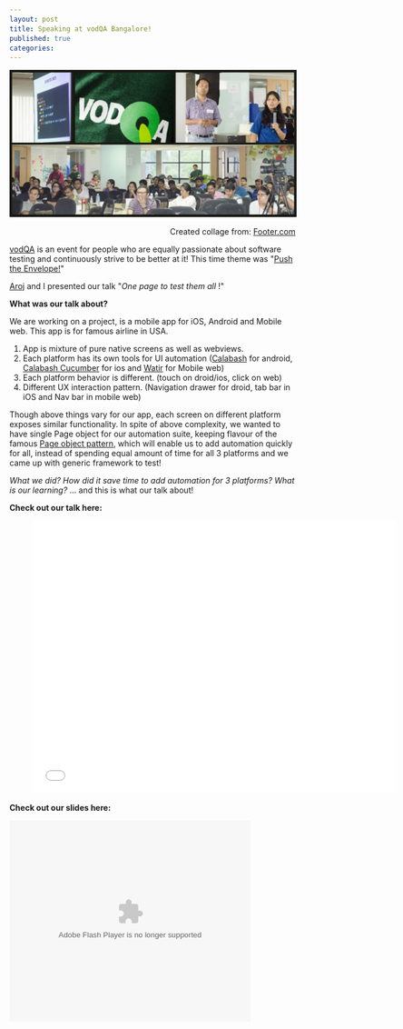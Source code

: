 ```yaml
---
layout: post
title: Speaking at vodQA Bangalore!
published: true
categories:
---
```


<p align="middle">
    <img src="/assets/vodqa_bangalore.jpg" alt="vodQA Bangalore"  border="1">
   <figcaption align="right">Created collage from: <a href = "http://www.fotor.com/features/collage.html">Footer.com</a></figcaption>
</p>

[vodQA](https://www.facebook.com/groups/vodqa/) is an event for people who are equally passionate about software testing and continuously strive to be better at it! This time theme was "[Push the Envelope!](http://info.thoughtworks.com/registration-vodqa-bangalore-2015.html)"

[Aroj](https://www.linkedin.com/pub/aroj-george/b/573/74b) and I presented our talk "_One page to test them all_ !"

**What was our talk about?**

We are working on a project, is a mobile app for iOS, Android and Mobile web. This app is for famous airline in USA.

 1. App is mixture of pure native screens as well as webviews.
 2. Each platform has its own tools for UI automation ([Calabash](https://github.com/calabash/calabash-android) for android, [Calabash Cucumber](https://github.com/calabash/calabash-ios) for ios and [Watir](http://watir.com/) for Mobile web)
 3. Each platform behavior is different. (touch on droid/ios, click on web)
 4. Different UX interaction pattern. (Navigation drawer for droid, tab bar in iOS and Nav bar in mobile web)

 Though above things vary for our app, each screen on different platform exposes similar functionality. In spite of above complexity, we wanted to have single Page object for our automation suite, keeping flavour of the famous [Page object pattern](http://martinfowler.com/bliki/PageObject.html), which will enable us to add automation quickly for all, instead of spending equal amount of time for all 3 platforms and we came up with generic framework to test!

 _What we did? How did it save time to add automation for 3 platforms? What is our learning?_ ... and this is what our talk about!


**Check out our talk here:**
<div class="video">
    <figure>
        <iframe width="640" height="480" src="//www.youtube.com/embed/b1On2xlURcY?rel=0" frameborder="0" allowfullscreen></iframe>
    </figure>
</div>


**Check out our slides here:**

<div>
<object width="425" height="354" id="player">
<param name="movie" value="http://www.authorstream.com/player.swf?fb=0&nb=1&ct=5&ap=0&pl=as&c=dfdfdf&p=2509881_635690261162401250&fi=1" />
<param name="allowFullScreenInteractive" value="true" />
<param name="allowScriptAccess" value="always"/>
<embed src="http://www.authorstream.com/player.swf?fb=0&nb=1&ct=5&ap=0&pl=as&c=dfdfdf&p=2509881_635690261162401250&fi=1" type="application/x-shockwave-flash" allowscriptaccess="always" allowFullScreenInteractive="true" width="425" height="354"></embed>
</object>
</div>






